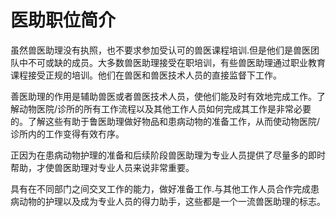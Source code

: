 # 医助职位简介

虽然兽医助理没有执照，也不要求参加受认可的兽医课程培训.但是他们是兽医团队中不可或缺的成员。大多数兽医助理接受在职培训，有些兽医助理通过职业教育课程接受正规的培训。他们在兽医和兽医技术人员的直接监督下工作。


善医助理的作用是辅助兽医或者兽医技术人员，使他们能及时有效地完成工作。了解动物医院/诊所的所有工作流程以及其他工作人员如何完成其工作是非常必要的。了解这些有助于鲁医助理做好物品和患病动物的准备工作，从而使动物医院/诊所内的工作变得有效冇序。

正因为在患病动物护理的准备和后续阶段兽医助理为专业人员提供了尽量多的即时帮助，才使兽医助理对专业人员来说非常重要。

具有在不同部门之间交叉工作的能力，做好准备工作.与其他工作人员合作完成患病动物的护理以及成为专业人员的得力助手，这些都是一个一流兽医助理的标志。
